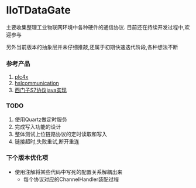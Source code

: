 # IIoTDataGate
主要收集整理工业物联网环境中各种硬件的通信协议.
目前还在持续开发过程中,欢迎参与

另外当前版本的抽象层并未仔细推敲,还属于初期快速迭代阶段,各种想法不断

### 参考产品

1. [plc4x](https://github.com/apache/plc4x)
2. [hslcommunication](http://www.hslcommunication.cn/)
3. [西门子S7协议java实现](https://github.com/s7connector/s7connector)

### TODO 

1. 使用Quartz做定时服务
2. 完成写入功能的设计
3. 整体测试上位链路协议的定时读取和写入
4. 链接超时,失败重试,断开重连

### 下个版本优化项

* 使用注解将某些代码中写死的配置关系解耦出来
  * 每个协议对应的ChannelHandler装配过程

